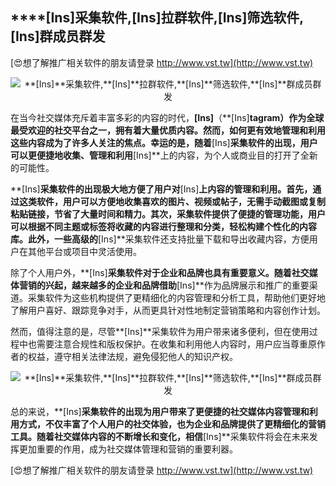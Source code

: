 ## ****[Ins]**采集软件,**[Ins]**拉群软件,**[Ins]**筛选软件,**[Ins]**群成员群发**

[😍想了解推广相关软件的朋友请登录 http://www.vst.tw](http://www.vst.tw)

 <center><img src="https://vst.tw/MP4/tuiguang/png/4.png" alt="**[Ins]**采集软件,**[Ins]**拉群软件,**[Ins]**筛选软件,**[Ins]**群成员群发"></center>

在当今社交媒体充斥着丰富多彩的内容的时代，**[Ins]**（**[Ins]**tagram）作为全球最受欢迎的社交平台之一，拥有着大量优质内容。然而，如何更有效地管理和利用这些内容成为了许多人关注的焦点。幸运的是，随着**[Ins]**采集软件的出现，用户可以更便捷地收集、管理和利用**[Ins]**上的内容，为个人或商业目的打开了全新的可能性。

**[Ins]**采集软件的出现极大地方便了用户对**[Ins]**上内容的管理和利用。首先，通过这类软件，用户可以方便地收集喜欢的图片、视频或帖子，无需手动截图或复制粘贴链接，节省了大量时间和精力。其次，采集软件提供了便捷的管理功能，用户可以根据不同主题或标签将收藏的内容进行整理和分类，轻松构建个性化的内容库。此外，一些高级的**[Ins]**采集软件还支持批量下载和导出收藏内容，方便用户在其他平台或项目中灵活使用。

除了个人用户外，**[Ins]**采集软件对于企业和品牌也具有重要意义。随着社交媒体营销的兴起，越来越多的企业和品牌借助**[Ins]**作为品牌展示和推广的重要渠道。采集软件为这些机构提供了更精细化的内容管理和分析工具，帮助他们更好地了解用户喜好、跟踪竞争对手，从而更具针对性地制定营销策略和内容创作计划。

然而，值得注意的是，尽管**[Ins]**采集软件为用户带来诸多便利，但在使用过程中也需要注意合规性和版权保护。在收集和利用他人内容时，用户应当尊重原作者的权益，遵守相关法律法规，避免侵犯他人的知识产权。

 <center><img src="https://vst.tw/MP4/tuiguang/png/4.png" alt="**[Ins]**采集软件,**[Ins]**拉群软件,**[Ins]**筛选软件,**[Ins]**群成员群发"></center>

总的来说，**[Ins]**采集软件的出现为用户带来了更便捷的社交媒体内容管理和利用方式，不仅丰富了个人用户的社交体验，也为企业和品牌提供了更精细化的营销工具。随着社交媒体内容的不断增长和变化，相信**[Ins]**采集软件将会在未来发挥更加重要的作用，成为社交媒体管理和营销的重要利器。

[😍想了解推广相关软件的朋友请登录 http://www.vst.tw](http://www.vst.tw)



